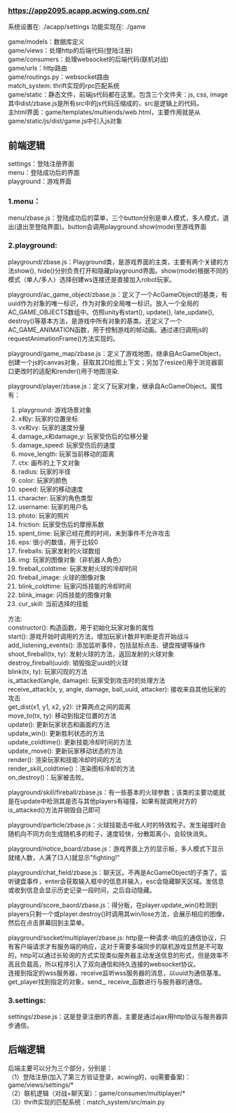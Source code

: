 ### https://app2095.acapp.acwing.com.cn/

系统设置在: ./acapp/settings 
功能实现在: ./game

game/models：数据库定义  
game/views：处理http的后端代码(登陆注册)  
game/consumers：处理websocket的后端代码(联机对战)  
game/urls：http路由  
game/routings.py：websocket路由  
match_system: thrift实现的rpc匹配系统  
game/static：静态文件，前端js代码都在这里。包含三个文件夹：js, css, image  
其中dist/zbase.js是所有src中的js代码压缩成的，src是逻辑上的代码。  
主html界面：game/templates/multiends/web.html，主要作用就是从game/static/js/dist/game.js中引入js对象  


## 前端逻辑
settings：登陆注册界面  
menu：登陆成功后的界面  
playground：游戏界面 

### 1.menu：
menu/zbase.js：登陆成功后的菜单，三个button分别是单人模式，多人模式，退出(退出至登陆界面)。button会调用playground.show(mode)至游戏界面 

### 2.playground:
playground/zbase.js：Playground类，是游戏界面的主类，主要有两个关键的方法show(), hide()分别负责打开和隐藏playground界面。show(mode)根据不同的模式（单人/多人）选择创建ws连接还是直接加入robot玩家。 

playground/ac_game_object/zbase.js：定义了一个AcGameObject的基类，有uuid作为对象的唯一标识，作为对象的全局唯一标识。放入一个全局的AC_GAME_OBJECTS数组中。仿照unity有start(), update(), late_update(), destroy()等基本方法，是游戏中所有对象的基类。还定义了一个AC_GAME_ANIMATION函数，用于控制游戏的帧动画。通过递归调用js的requestAnimationFrame()方法实现的。 

playground/game_map/zbase.js：定义了游戏地图，继承自AcGameObject，创建一个js的canvas对象，获取其2D绘图上下文；另加了resize()用于浏览器窗口更改时的适配和render()用于地图渲染. 

playground/player/zbase.js：定义了玩家对象，继承自AcGameObject。属性有：
1. playground: 游戏场景对象
1. x和y: 玩家的位置坐标
1. vx和vy: 玩家的速度分量
1. damage_x和damage_y: 玩家受伤后的位移分量
1. damage_speed: 玩家受伤后的速度
1. move_length: 玩家当前移动的距离
1. ctx: 画布的上下文对象
1. radius: 玩家的半径
1. color: 玩家的颜色
1. speed: 玩家的移动速度
1. character: 玩家的角色类型
1. username: 玩家的用户名
1. photo: 玩家的照片
1. friction: 玩家受伤后的摩擦系数
1. spent_time: 玩家已经花费的时间，未到事件不允许攻击
1. eps: 很小的数值，用于比较0
1. fireballs: 玩家发射的火球数组
1. img: 玩家的图像对象（非机器人角色）
1. fireball_coldtime: 玩家发射火球的冷却时间
1. fireball_image: 火球的图像对象
1. blink_coldtime: 玩家闪烁技能的冷却时间
1. blink_image: 闪烁技能的图像对象
1. cur_skill: 当前选择的技能


方法:   
constructor(): 构造函数，用于初始化玩家对象的属性  
start(): 游戏开始时调用的方法，增加玩家计数并判断是否开始战斗 
add_listening_events(): 添加监听事件，包括鼠标点击、键盘按键等操作  
shoot_fireball(tx, ty): 发射火球的方法，返回发射的火球对象  
destroy_fireball(uuid): 销毁指定uuid的火球  
blink(tx, ty): 玩家闪现的方法  
is_attacked(angle, damage): 玩家受到攻击时的处理方法  
receive_attack(x, y, angle, damage, ball_uuid, attacker): 接收来自其他玩家的攻击  
get_dist(x1, y1, x2, y2): 计算两点之间的距离  
move_to(tx, ty): 移动到指定位置的方法  
update(): 更新玩家状态和画面的方法  
update_win(): 更新胜利状态的方法  
update_coldtime(): 更新技能冷却时间的方法  
update_move(): 更新玩家移动状态的方法  
render(): 渲染玩家和技能冷却时间的方法  
render_skill_coldtime()：渲染图标冷却的方法  
on_destroy()：玩家被击败。  



playground/skill/fireball/zbase.js：有一些基本的火球参数；该类的主要功能就是在update中检测其是否与其他players有碰撞，如果有就调用对方的is_attacked()方法并销毁自己即可 

playground/particle/zbase.js：火球技能击中敌人时的特效粒子。发生碰撞时会随机向不同方向生成随机多的粒子，速度较快，分散距离小，会较快消失。 

playground/notice_board/zbase.js：游戏界面上方的显示板，多人模式下显示就绪人数，人满了(3人)就显示"fighting!" 

playground/chat_field/zbase.js：聊天区。不再是AcGameObject的子类了。监听键盘事件，enter会获取输入框中的信息并输入，esc会隐藏聊天区域。发信息或收到信息会显示历史记录一段时间，之后自动隐藏。 

playground/score_baord/zbase.js：得分板，在player.update_win()检测到players只剩一个或player.destroy()时调用其win/lose方法，会展示相应的图像，然后在点击屏幕回到主菜单。 

playground/socket/multiplayer/zbase.js: 
    http是一种请求-响应的通信协议，只有客户端请求才有服务端的响应，这对于需要多端同步的联机游戏显然是不可取的，http可以通过长轮询的方式实现类似服务器主动发送信息的形式，但是效率不高且负载高，所以程序引入了双向通信和持久连接的websocket协议。  
    连接到指定的wss服务器，receive监听wss服务器的消息，以uuid为通信基准。get_player找到指定的对象，send_, receive_函数进行与服务器的通信。 

### 3.settings:
settings/zbase.js：这是登录注册的界面，主要是通过ajax用http协议与服务器异步通信。  


## 后端逻辑
后端主要可以分为三个部分，分别是：  
（1）登陆注册(加入了第三方验证登录，acwing的，qq需要备案)：game/views/settings/*  
（2）联机逻辑（对战+聊天室）：game/consumer/multiplayer/*  
（3）thrift实现的匹配系统：match_system/src/main.py  
